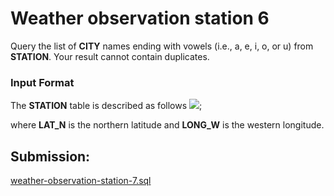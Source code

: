 # Weather observation station 6

Query the list of **CITY** names ending with vowels (i.e., a, e, i, o, or u) from **STATION**. Your result cannot contain duplicates.

### Input Format

The **STATION** table is described as follows
![](https://s3.amazonaws.com/hr-challenge-images/9336/1449345840-5f0a551030-Station.jpg);

where **LAT_N** is the northern latitude and **LONG_W** is the western longitude.


## Submission:

[weather-observation-station-7.sql](https://github.com/danipishinin/HackerRank/blob/main/sql/weather-observation-station-7.sql)
